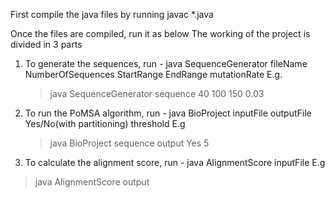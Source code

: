 First compile the java files by running
javac \*.java

Once the files are compiled, run it as below
The working of the project is divided in 3 parts

1. To generate the sequences, run - java SequenceGenerator fileName NumberOfSequences StartRange EndRange mutationRate
   E.g.

   > java SequenceGenerator sequence 40 100 150 0.03

2. To run the PoMSA algorithm, run - java BioProject inputFile outputFile Yes/No(with partitioning) threshold
   E.g

   > java BioProject sequence output Yes 5

3. To calculate the alignment score, run - java AlignmentScore inputFile
   E.g

> java AlignmentScore output
